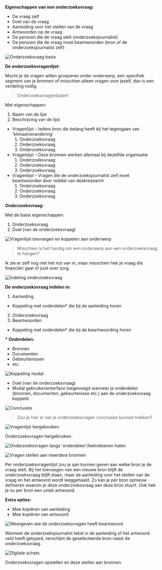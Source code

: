 

__Eigenschappen van een onderzoeksvraag:__

* De vraag zelf
* Doel van de vraag
* Aanleiding voor het stellen van de vraag
* Antwoorden op de vraag
* De persoon die de vraag stelt (onderzoeksjournalist)
* De persoon die de vraag moet beantwoorden (bron of de onderzoeksjournalist zelf)



![Onderzoeksvaag basis](content/onderzoeksvragen/schetsen16.png)

__De onderzoeksvragenlijst:__

Mocht je de vragen willen groeperen onder onderwerp, een specifiek segment van je bronnen of misschien alleen vragen voor jezelf, dan is een verdeling nodig. 

> Onderzoeksvragenlijsten!

Met eigenschappen:
1. Naam van de lijst
2. Beschrijving van de lijst



* Vragenlijst – Iedere bron die belang heeft bij het tegengaan van 'klimaatverandering'
  1. Onderzoeksvraag
  2. Onderzoeksvraag
  3. Onderzoeksvraag
* Vragenlijst – Deze bronnen werken allemaal bij dezelfde organisatie
  1. Onderzoeksvraag
  2. Onderzoeksvraag
  3. Onderzoeksvraag
* Vragenlijst – Vragen die de onderzoeksjournalist zelf moet beantwoorden door middel van deskresearch
  1. Onderzoeksvraag
  2. Onderzoeksvraag
  3. Onderzoeksvraag

__Onderzoeksvraag:__

Met de basis eigenschappen:
1. Onderzoeksvraag
2. Doel (van de onderzoeksvraag)


![Vragenlijst toevoegen en koppelen aan onderwerp](content/onderzoeksvragen/schetsen9.png)

> Misschien is het handig om een onderwerp aan een onderzoeksvraag te hangen? 

Ik zie er zelf nog niet het nut van in, maar misschien heb je vraag die financiën gaat of juist over zorg.


![Indeling onderzoeksvraag](content/onderzoeksvragen/schetsen11.png)

__De onderzoeksvraag indelen in:__

1. Aanleiding
  * Koppeling met onderdelen* die bij de aanleiding horen 
2. Onderzoeksvraag
3. Beantwoorden
  * Koppeling met onderdelen* die bij de beantwoording horen

__\* Onderdelen:__

* Bronnen
* Documenten
* Gebeurtenissen
* etc.

![Koppeling modal](content/onderzoeksvragen/schetsen14.png)

* Doel (van de onderzoeksvraag)
* Modal gebruikersinterface toegevoegd wanneer je onderdelen (bronnen, documenten, gebeurtenisse etc.) aan de onderzoeksvraag koppeld.


![Conclusies](content/onderzoeksvragen/schetsen8.png)

> Zou je hier al van je onderzoeksvragen conclusies kunnen trekken?



![Vragenlijst hergebruiken](content/onderzoeksvragen/schetsen10.png)

Onderzoeksvragen hergebruiken.

![Onderzoeksvragen langs 'onderdelen'/betrokkenen halen.](content/onderzoeksvragen/schetsen12.png)

![Vragen stellen aan meerdere bronnen](content/onderzoeksvragen/schetsen7.png)

Per onderzoeksvragenlijst zou je aan kunnen geven aan welke bron je de vraag stelt. Bij het toevoegen van een nieuwe bron blijft de onderzoeksvraag blijft staan, maar de aanleiding voor het stellen van de vraag en het antwoord wordt leeggehaald. Zo kan je per bron opnieuw defineren waarom je deze onderzoeksvraag aan deze bron stuurt. Ook heb je nu per bron een uniek antwoord.

__Extra opties:__
* Mee kopiëren van aanleiding
* Mee kopiëren van antwoord


![Weergeven wie de onderzoeksvragen heeft beantwoord](content/onderzoeksvragen/schetsen15.png)

Wanneer de onderzoeksjournalist tekst in de aanleiding of het antwoord veld heeft getyped, verschijnt de geselecteerde bron naast de onderzoeksvraag.

![Digitale schets](content/designs4.png)

Onderzoeksvragen opstellen en deze stellen aan bronnen.

